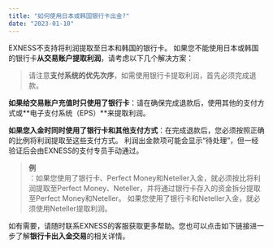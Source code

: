 ```yaml
---
title: "如何使用日本或韩国银行卡出金?"
date: "2023-01-10"
---
```


EXNESS不支持将利润提取至日本和韩国的银行卡。 如果您不能使用日本或韩国的银行卡**从交易账户提取利润**，请考虑以下几个解决方案：

> 请注意**支付系统的优先次序**，如需使用银行卡提取利润，首先必须完成退款。

**如果给交易账户充值时只使用了银行卡**：请在确保完成退款后，使用其他的支付方式或**电子支付系统（EPS）**来提取利润。

**如果您入金时同时使用了银行卡和其他支付方式**：在完成退款后，您必须按照正确的比例将利润提取至这些支付方式。 利润出金款项可能会显示“待处理”，但一经验证后会由EXNESS的支付专员手动通过。

> **例**  
> ：如果您使用了银行卡、Perfect Money和Neteller入金，就必须按比将利润提取至Perfect Money、Neteller，并将通过银行卡存入的资金拆分提取至Perfect Money和Neteller。 如果您使用了银行卡和Neteller入金，就必须使用Neteller提取利润。

如有需要，请随时联系EXNESS的客服获取更多帮助。您也可以点击如下链接进一步了解**银行卡出入金交易**的相关详情。
